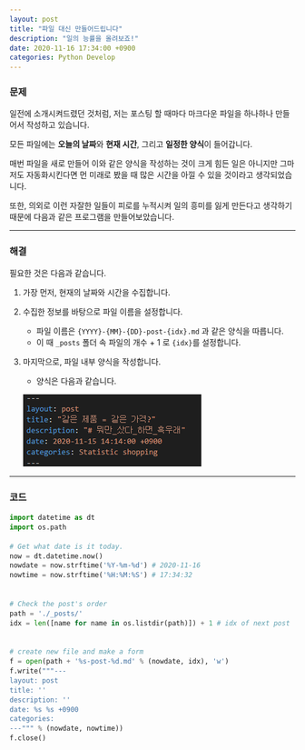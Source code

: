 ```yaml
---
layout: post
title: "파일 대신 만들어드립니다"
description: "일의 능률을 올려보죠!"
date: 2020-11-16 17:34:00 +0900
categories: Python Develop
---
```

### 문제
일전에 소개시켜드렸던 것처럼, 저는 포스팅 할 때마다 마크다운 파일을 하나하나 만들어서 작성하고 있습니다.

모든 파일에는 **오늘의 날짜**와 **현재 시간**, 그리고 **일정한 양식**이 들어갑니다.

매번 파일을 새로 만들어 이와 같은 양식을 작성하는 것이 크게 힘든 일은 아니지만 그마저도 자동화시킨다면 먼 미래로 봤을 때 많은 시간을 아낄 수 있을 것이라고 생각되었습니다.

또한, 의외로 이런 자잘한 일들이 피로를 누적시켜 일의 흥미를 잃게 만든다고 생각하기 때문에 다음과 같은 프로그램을 만들어보았습니다.

---

### 해결
필요한 것은 다음과 같습니다.

1. 가장 먼저, 현재의 날짜와 시간을 수집합니다.

2. 수집한 정보를 바탕으로 파일 이름을 설정합니다.
    * 파일 이름은 `{YYYY}-{MM}-{DD}-post-{idx}.md` 과 같은 양식을 따릅니다.
    * 이 때 `_posts` 폴더 속 파일의 개수 + 1 로 `{idx}`를 설정합니다.

3. 마지막으로, 파일 내부 양식을 작성합니다.
    * 양식은 다음과 같습니다.

    ![파일양식](/assets/imgs/post_5/form.png "form.jpg")

---

### 코드
```python
import datetime as dt
import os.path

# Get what date is it today.
now = dt.datetime.now()
nowdate = now.strftime('%Y-%m-%d') # 2020-11-16
nowtime = now.strftime('%H:%M:%S') # 17:34:32


# Check the post's order
path = './_posts/'
idx = len([name for name in os.listdir(path)]) + 1 # idx of next post


# create new file and make a form
f = open(path + '%s-post-%d.md' % (nowdate, idx), 'w')
f.write("""---
layout: post
title: ''
description: ''
date: %s %s +0900
categories: 
---""" % (nowdate, nowtime))
f.close()
```